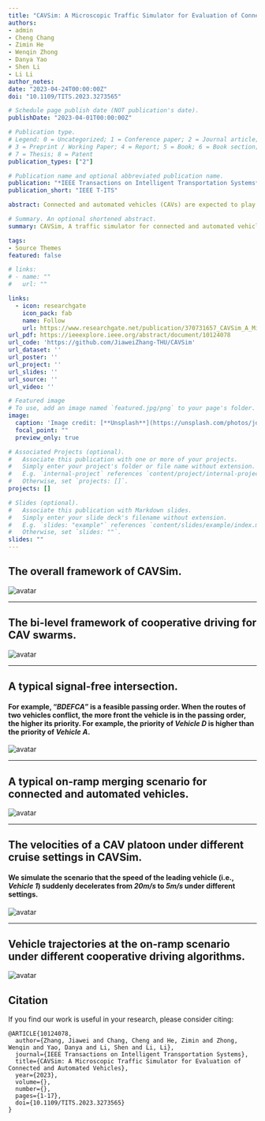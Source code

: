 ```yaml
---
title: "CAVSim: A Microscopic Traffic Simulator for Evaluation of Connected and Automated Vehicles"
authors:
- admin
- Cheng Chang
- Zimin He
- Wenqin Zhong
- Danya Yao
- Shen Li
- Li Li
author_notes:
date: "2023-04-24T00:00:00Z"
doi: "10.1109/TITS.2023.3273565"

# Schedule page publish date (NOT publication's date).
publishDate: "2023-04-01T00:00:00Z"

# Publication type.
# Legend: 0 = Uncategorized; 1 = Conference paper; 2 = Journal article;
# 3 = Preprint / Working Paper; 4 = Report; 5 = Book; 6 = Book section;
# 7 = Thesis; 8 = Patent
publication_types: ["2"]

# Publication name and optional abbreviated publication name.
publication: "*IEEE Transactions on Intelligent Transportation Systems*"
publication_short: "IEEE T-ITS"

abstract: Connected and automated vehicles (CAVs) are expected to play a vital role in the emerging intelligent transportation system. In recent years, researchers have proposed various cooperative driving methods for CAVs, and there is an urgent need for a generic and unified traffic simulator to simulate and evaluate these methods. However, traditional traffic simulators have two critical deficiencies for CAV simulation needs, 1) the planning and dynamical modeling of vehicles in traditional simulators are based on a feedback mode, which is incompatible with the feed-forward decision and planning that CAVs commonly adopt; 2) the traditional simulators cannot provide typical traffic scenarios and corresponding standardized algorithms for multi-CAV cooperative driving. In this paper, we introduce CAVSim, a novel microscopic traffic simulator for CAVs, to address these deficiencies. CAVSim is developed modularly according to the emerging technology of the CAV environment, emphasizes feed-forward decision and planning for CAVs, and highlights the cooperative decision and planning components in the CAV environment. CAVSim incorporates rich and typical traffic scenarios and provides standardized cooperative driving algorithms and comparable performance metrics for multi-CAV cooperative driving. With CAVSim, researchers can conveniently deploy decision, planning, and control methods for CAVs at different levels, evaluate their performance, compare them with the standardized algorithms incorporated in CAVSim, and even further explore their impact on traffic flow. As a unified platform for CAVs, CAVSim can facilitate the studies on CAVs and promote the advancement of methods and techniques for CAVs.

# Summary. An optional shortened abstract.
summary: CAVSim, A traffic simulator for connected and automated vehicles (CAVs).

tags:
- Source Themes
featured: false

# links:
# - name: ""
#   url: ""

links:
  - icon: researchgate
    icon_pack: fab
    name: Follow
    url: https://www.researchgate.net/publication/370731657_CAVSim_A_Microscopic_Traffic_Simulator_for_Evaluation_of_Connected_and_Automated_Vehicles
url_pdf: https://ieeexplore.ieee.org/abstract/document/10124078
url_code: 'https://github.com/JiaweiZhang-THU/CAVSim'
url_dataset: ''
url_poster: ''
url_project: ''
url_slides: ''
url_source: ''
url_video: ''

# Featured image
# To use, add an image named `featured.jpg/png` to your page's folder. 
image:
  caption: 'Image credit: [**Unsplash**](https://unsplash.com/photos/jdD8gXaTZsc)'
  focal_point: ""
  preview_only: true

# Associated Projects (optional).
#   Associate this publication with one or more of your projects.
#   Simply enter your project's folder or file name without extension.
#   E.g. `internal-project` references `content/project/internal-project/index.md`.
#   Otherwise, set `projects: []`.
projects: []

# Slides (optional).
#   Associate this publication with Markdown slides.
#   Simply enter your slide deck's filename without extension.
#   E.g. `slides: "example"` references `content/slides/example/index.md`.
#   Otherwise, set `slides: ""`.
slides: ""
---
```


## The overall framework of CAVSim.
![avatar](./Fig_2.jpg)

---
## The bi-level framework of cooperative driving for CAV swarms. 
![avatar](./Fig_4.jpg)

---
##  A typical signal-free intersection. 
#### For example, “*BDEFCA*” is a feasible passing order. When the routes of two vehicles conflict, the more  front the vehicle is in the passing order, the higher its priority. For example, the priority of *Vehicle D* is higher than the priority of *Vehicle A*.

![avatar](./Fig_5.jpg)

---
##  A typical on-ramp merging scenario for connected and automated vehicles.
![avatar](./Fig_6.jpg)

---
## The velocities of a CAV platoon under different cruise settings in CAVSim.
#### We simulate the scenario that the speed of the leading vehicle (i.e., *Vehicle 1*) suddenly decelerates from *20m/s* to *5m/s* under different settings.
![avatar](./Fig_7.jpg)

---
##  Vehicle trajectories at the on-ramp scenario under different cooperative driving algorithms.
![avatar](./Fig_14.jpg)





## Citation
If you find our work is useful in your research, please consider citing:
```
@ARTICLE{10124078,
  author={Zhang, Jiawei and Chang, Cheng and He, Zimin and Zhong, Wenqin and Yao, Danya and Li, Shen and Li, Li},
  journal={IEEE Transactions on Intelligent Transportation Systems}, 
  title={CAVSim: A Microscopic Traffic Simulator for Evaluation of Connected and Automated Vehicles}, 
  year={2023},
  volume={},
  number={},
  pages={1-17},
  doi={10.1109/TITS.2023.3273565}
}
```

